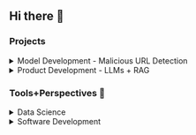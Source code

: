 ## Hi there 👋

### Projects

<!--
  TODO - Natural Language section, 
  TODO - economics section, inflation project

### Interests

* Natural Language: NLP, LLMs, and languages (Spanish, Japanese, Chinese)
* Economics
* Fraud
  
-->

<Details>
  <Summary>
     Model Development - Malicious URL Detection
  </Summary><br> 
  
  [No Phishing](https://github.com/neal-logan/no-phishing), a small project to develop and evaluate a classification model for malicious URL detection, mainly using [PiML](https://selfexplainml.github.io/PiML-Toolbox/_build/html/index.html).
  
</Details>

<Details>
  <Summary>
     Product Development - LLMs + RAG
  </Summary><br> 
  
  [MinuteMate](https://github.com/dsba6010-llm-applications/MinuteMate), a group project to develop and implement an LLM product to improve access to meetings (mainly formal public meetings) and to provide some analysis of those meetings.  The project is based in large part on [Verba](https://github.com/weaviate/Verba), a convenient framework for retrieval-augmented generation (RAG) provided by Weaviate.  It also involves deploying and running smaller LLMs, both locally and in the cloud, rather than relying strictly on LLM providers' APIs.  The project will be developed using a CI framework and will include comprehensive evaluation, testing, and refinement.  This is very much a work in progress.
  
</Details>
  
### Tools+Perspectives 🧰

<Details>
  <Summary>
    Data Science
  </Summary><br>

  **[Ibis](https://github.com/ibis-project)** Scalable data manipulation in a Python context, compatible with numerous back-end data sources.

  **[PiML](https://github.com/SelfExplainML/PiML-Toolbox)** An easy-to-use set of tools for developing and assessing ML models.

  **[Vega](https://altair-viz.github.io/)** A declarative language that illustrates a grammar of visualiazation.

  **[prodigy](https://prodi.gy/)** A tool for fast, efficient annotation.

  **[SpaCy](https://spacy.io/)** A solid NLP toolset for Python.

  <!--
  **[Uniform Meaning Representation](https://umr4nlp.github.io/web/)** An extension of Abstract Meaning Representation to other languages.
  -->
  
</Details>
  
<Details>
  <Summary> 
    Software Development 
  </Summary><br>
  
  **[Rust](https://www.rust-lang.org/)** A fast, safe programming language, driving a revolution in software reliability and security.

  **[The Grug Brained Developer](https://grugbrain.dev/)** Generalizable philosophy of software development that emphasizes simplicity, clarity, and practicality.

</Details>

<!--
Here are some ideas to get you started:

- 🔭 I’m currently working on ...
- 🌱 I’m currently learning ...
- 👯 I’m looking to collaborate on ...
- 🤔 I’m looking for help with ...
- 💬 Ask me about ...
- 📫 How to reach me: ...
- 😄 Pronouns: ...
- ⚡ Fun fact: ...
-->
